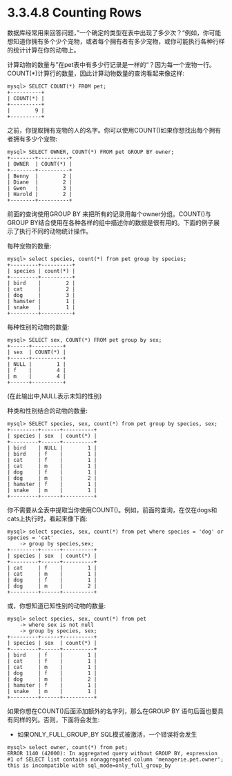 # 3.3.4.8 Counting Rows

数据库经常用来回答问题，”一个确定的类型在表中出现了多少次？“例如，你可能想知道你拥有多个少个宠物，或者每个拥有者有多少宠物，或你可能执行各种行样的统计计算在你的动物上。

计算动物的数量与”在pet表中有多少行记录是一样的“？因为每一个宠物一行。COUNT\(\*\)计算行的数量，因此计算动物数量的查询看起来像这样:

```
mysql> SELECT COUNT(*) FROM pet;
+----------+
| COUNT(*) |
+----------+
|        9 |
+----------+
```

之前，你提取拥有宠物的人的名字。你可以使用COUNT\(\)如果你想找出每个拥有者拥有多少个宠物:

```
mysql> SELECT OWNER, COUNT(*) FROM pet GROUP BY owner;
+--------+----------+
| OWNER  | COUNT(*) |
+--------+----------+
| Benny  |        2 |
| Diane  |        2 |
| Gwen   |        3 |
| Harold |        2 |
+--------+----------+
```

前面的查询使用GROUP BY 来把所有的记录用每个owner分组。COUNT\(\)与GROUP BY结合使用在各种各样的组中描述你的数据是很有用的。下面的例子展示了执行不同的动物统计操作。

每种宠物的数量:

```
mysql> select species, count(*) from pet group by species;
+---------+----------+
| species | count(*) |
+---------+----------+
| bird    |        2 |
| cat     |        2 |
| dog     |        3 |
| hamster |        1 |
| snake   |        1 |
+---------+----------+
```

每种性别的动物的数量:

```
mysql> SELECT sex, COUNT(*) FROM pet group by sex;
+------+----------+
| sex  | COUNT(*) |
+------+----------+
| NULL |        1 |
| f    |        4 |
| m    |        4 |
+------+----------+
```

\(在此输出中,NULL表示未知的性别\)

种类和性别结合的动物的数量:

```
mysql> SELECT species, sex, count(*) from pet group by species, sex;
+---------+------+----------+
| species | sex  | count(*) |
+---------+------+----------+
| bird    | NULL |        1 |
| bird    | f    |        1 |
| cat     | f    |        1 |
| cat     | m    |        1 |
| dog     | f    |        1 |
| dog     | m    |        2 |
| hamster | f    |        1 |
| snake   | m    |        1 |
+---------+------+----------+
```

你不需要从全表中提取当你使用COUNT\(\)。例如，前面的查询，在仅在dogs和cats上执行时，看起来像下面:

```
mysql> select species, sex, count(*) from pet where species = 'dog' or species = 'cat'
    -> group by species,sex;
+---------+------+----------+
| species | sex  | count(*) |
+---------+------+----------+
| cat     | f    |        1 |
| cat     | m    |        1 |
| dog     | f    |        1 |
| dog     | m    |        2 |
+---------+------+----------+
```

或，你想知道已知性别的动物的数量:

```
mysql> select species, sex, count(*) from pet
    -> where sex is not null
    -> group by species, sex;
+---------+------+----------+
| species | sex  | count(*) |
+---------+------+----------+
| bird    | f    |        1 |
| cat     | f    |        1 |
| cat     | m    |        1 |
| dog     | f    |        1 |
| dog     | m    |        2 |
| hamster | f    |        1 |
| snake   | m    |        1 |
+---------+------+----------+
```

如果你想在COUNT\(\)后面添加额外的名字列，那么在GROUP BY 语句后面也要具有同样的列。否则，下面将会发生:

* 如果ONLY\_FULL\_GROUP\_BY SQL模式被激活，一个错误将会发生

```
mysql> select owner, count(*) from pet;
ERROR 1140 (42000): In aggregated query without GROUP BY, expression #1 of SELECT list contains nonaggregated column 'menagerie.pet.owner'; this is incompatible with sql_mode=only_full_group_by
```



